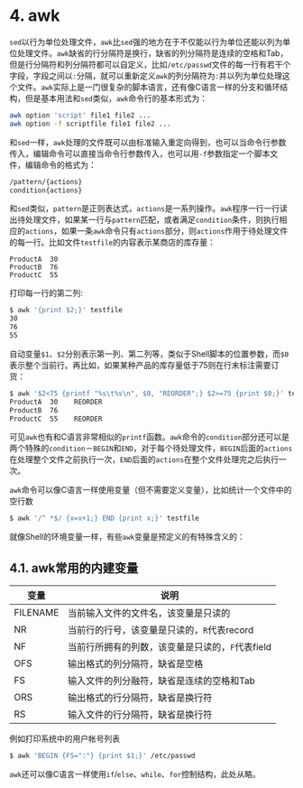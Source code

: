 # 4. awk

`sed`以行为单位处理文件，`awk`比`sed`强的地方在于不仅能以行为单位还能以列为单位处理文件。`awk`缺省的行分隔符是换行，缺省的列分隔符是连续的空格和Tab，但是行分隔符和列分隔符都可以自定义，比如`/etc/passwd`文件的每一行有若干个字段，字段之间以`:`分隔，就可以重新定义`awk`的列分隔符为`:`并以列为单位处理这个文件。`awk`实际上是一门很复杂的脚本语言，还有像C语言一样的分支和循环结构，但是基本用法和`sed`类似，`awk`命令行的基本形式为：

```bash
awk option 'script' file1 file2 ...
awk option -f scriptfile file1 file2 ...
```

和`sed`一样，`awk`处理的文件既可以由标准输入重定向得到，也可以当命令行参数传入，编辑命令可以直接当命令行参数传入，也可以用`-f`参数指定一个脚本文件，编辑命令的格式为：

```bash
/pattern/{actions}
condition{actions}
```

和`sed`类似，`pattern`是正则表达式，`actions`是一系列操作。`awk`程序一行一行读出待处理文件，如果某一行与`pattern`匹配，或者满足`condition`条件，则执行相应的`actions`，如果一条`awk`命令只有`actions`部分，则`actions`作用于待处理文件的每一行。比如文件`testfile`的内容表示某商店的库存量：

```
ProductA  30
ProductB  76
ProductC  55
```

打印每一行的第二列:

```bash
$ awk '{print $2;}' testfile
30
76
55
```

自动变量`$1`、`$2`分别表示第一列、第二列等，类似于Shell脚本的位置参数，而`$0`表示整个当前行。再比如，如果某种产品的库存量低于75则在行末标注需要订货：

```bash
$ awk '$2<75 {printf "%s\t%s\n", $0, "REORDER";} $2>=75 {print $0;}' testfile
ProductA  30    REORDER
ProductB  76
ProductC  55    REORDER
```

可见`awk`也有和C语言非常相似的`printf`函数。`awk`命令的`condition`部分还可以是两个特殊的`condition`－`BEGIN`和`END`，对于每个待处理文件，`BEGIN`后面的`actions`在处理整个文件之前执行一次，`END`后面的`actions`在整个文件处理完之后执行一次。

`awk`命令可以像C语言一样使用变量（但不需要定义变量），比如统计一个文件中的空行数

```bash
$ awk '/^ *$/ {x=x+1;} END {print x;}' testfile
```

就像Shell的环境变量一样，有些`awk`变量是预定义的有特殊含义的：

## 4.1. awk常用的内建变量

| 变量 | 说明 |
|------|------|
| FILENAME | 当前输入文件的文件名，该变量是只读的 |
| NR | 当前行的行号，该变量是只读的，`R`代表record |
| NF | 当前行所拥有的列数，该变量是只读的，`F`代表field |
| OFS | 输出格式的列分隔符，缺省是空格 |
| FS | 输入文件的列分融符，缺省是连续的空格和Tab |
| ORS | 输出格式的行分隔符，缺省是换行符 |
| RS | 输入文件的行分隔符，缺省是换行符 |

例如打印系统中的用户帐号列表

```bash
$ awk 'BEGIN {FS=":"} {print $1;}' /etc/passwd
```

`awk`还可以像C语言一样使用`if`/`else`、`while`、`for`控制结构，此处从略。 